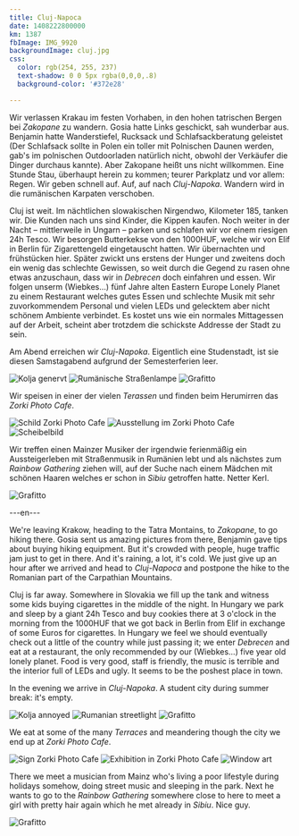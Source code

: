 ```yaml
---
title: Cluj-Napoca
date: 1408222800000
km: 1387
fbImage: IMG_9920
backgroundImage: cluj.jpg
css:
  color: rgb(254, 255, 237)
  text-shadow: 0 0 5px rgba(0,0,0,.8)
  background-color: '#372e28'

---
```


Wir verlassen Krakau im festen Vorhaben, in den hohen tatrischen Bergen bei *Zakopane* zu wandern. Gosia hatte Links geschickt, sah wunderbar aus. Benjamin hatte Wanderstiefel, Rucksack und Schlafsackberatung geleistet (Der Schlafsack sollte in Polen ein toller mit Polnischen Daunen werden, gab's im polnischen Outdoorladen natürlich nicht, obwohl der Verkäufer die Dinger durchaus kannte). Aber Zakopane heißt uns nicht willkommen. Eine Stunde Stau, überhaupt herein zu kommen; teurer Parkplatz und vor allem: Regen. Wir geben schnell auf. Auf, auf nach *Cluj-Napoka*. Wandern wird in die rumänischen Karpaten verschoben.

Cluj ist weit. Im nächtlichen slowakischen Nirgendwo, Kilometer 185, tanken wir. Die Kunden nach uns sind Kinder, die Kippen kaufen. Noch weiter in der Nacht – mittlerweile in Ungarn – parken und schlafen wir vor einem riesigen 24h Tesco. Wir besorgen Butterkekse von den 1000HUF, welche wir von Elif in Berlin für Zigarettengeld eingetauscht hatten. Wir übernachten und frühstücken hier. Später zwickt uns erstens der Hunger und zweitens doch ein wenig das schlechte Gewissen, so weit durch die Gegend zu rasen ohne etwas anzuschaun, dass wir in *Debrecen* doch einfahren und essen. Wir folgen unserm (Wiebkes…) fünf Jahre alten Eastern Europe Lonely Planet zu einem Restaurant welches gutes Essen und schlechte Musik mit sehr zuvorkommendem Personal und vielen LEDs und gelecktem aber nicht schönem Ambiente verbindet. Es kostet uns wie ein normales Mittagessen auf der Arbeit, scheint aber trotzdem die schickste Addresse der Stadt zu sein. 

Am Abend erreichen wir *Cluj-Napoka*. Eigentlich eine Studenstadt, ist sie diesen Samstagabend aufgrund der Semesterferien leer. 

![Kolja genervt](IMG_9889)
![Rumänische Straßenlampe](IMG_9894)
![Grafitto](IMG_9900)

Wir speisen in einer der vielen *Terassen* und finden beim Herumirren das *Zorki Photo Cafe*. 

![Schild Zorki Photo Cafe](IMG_9910)
![Ausstellung im Zorki Photo Cafe](IMG_9913)
![Scheibelbild](IMG_9920)

Wir treffen einen Mainzer Musiker der irgendwie ferienmäßig ein Aussteigerleben mit Straßenmusik in Rumänien lebt und als nächstes zum *Rainbow Gathering* ziehen will, auf der Suche nach einem Mädchen mit schönen Haaren welches er schon in *Sibiu* getroffen hatte. Netter Kerl.

![Grafitto](IMG_9934)

---en---

We're leaving Krakow, heading to the Tatra Montains, to *Zakopane*, to go hiking there. Gosia sent us amazing pictures from there, Benjamin gave tips about buying hiking equipment. But it's crowded with people, huge traffic jam just to get in there. And it's raining, a lot, it's cold. We just give up an hour after we arrived and head to *Cluj-Napoca* and postpone the hike to the Romanian part of the Carpathian Mountains.

Cluj is far away. Somewhere in Slovakia we fill up the tank and witness some kids buying cigarettes in the middle of the night. In Hungary we park and sleep by a giant 24h Tesco and buy cookies there at 3 o'clock in the morning from the 1000HUF that we got back in Berlin from Elif in exchange of some Euros for cigarettes. In Hungary we feel we should eventually check out a little of the country while just passing it; we enter *Debrecen* and eat at a restaurant, the only recommended by our (Wiebkes…) five year old lonely planet. Food is very good, staff is friendly, the music is terrible and the interior full of LEDs and ugly. It seems to be the poshest place in town. 

In the evening we arrive in *Cluj-Napoka*. A student city during summer break: it's empty. 

![Kolja annoyed](IMG_9889)
![Rumanian streetlight](IMG_9894)
![Grafitto](IMG_9900)

We eat at some of the many *Terraces* and meandering though the city we end up at *Zorki Photo Cafe*.

![Sign Zorki Photo Cafe](IMG_9910)
![Exhibition in Zorki Photo Cafe](IMG_9913)
![Window art](IMG_9920)

There we meet a musician from Mainz who's living a poor lifestyle during holidays somehow, doing street music and sleeping in the park. Next he wants to go to the *Rainbow Gathering* somewhere close to here to meet a girl with pretty hair again which he met already in *Sibiu*. Nice guy.

![Grafitto](IMG_9934)
